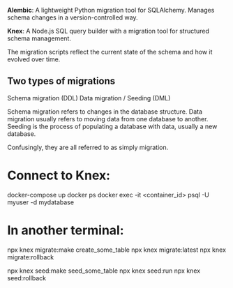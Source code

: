 **Alembic**: A lightweight Python migration tool for SQLAlchemy. Manages schema changes in a version-controlled way.

**Knex**: A Node.js SQL query builder with a migration tool for structured schema management.

The migration scripts reflect the current state of the schema and how it evolved over time.

## Two types of migrations
Schema migration (DDL)
Data migration / Seeding (DML)

Schema migration refers to changes in the database structure.
Data migration usually refers to moving data from one database to another.
Seeding is the process of populating a database with data, usually a new database.

Confusingly, they are all referred to as simply migration.


# Connect to Knex:
docker-compose up
docker ps
docker exec -it <container_id> psql -U myuser -d mydatabase

# In another terminal:
npx knex migrate:make create_some_table
npx knex migrate:latest
npx knex migrate:rollback

npx knex seed:make seed_some_table
npx knex seed:run
npx knex seed:rollback